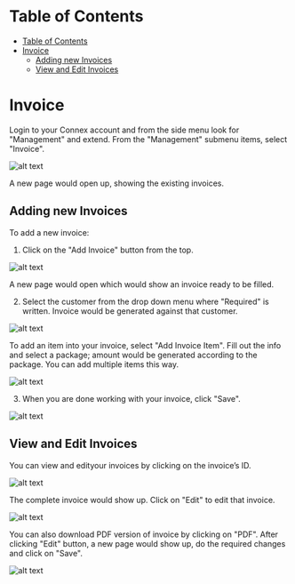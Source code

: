# Table of Contents
* [Table of Contents](#table-of-contents)
* [Invoice](#invoice)
  * [Adding new Invoices](#adding-new-invoices)
  * [View and Edit Invoices](#view-and-edit-invoices)





# Invoice

Login to your Connex account and from the side menu look for "Management" and extend. From the "Management" submenu items, select "Invoice".

![alt text][invoice-1]
 
A new page would open up, showing the existing invoices.

## Adding new Invoices

To add a new invoice:

1)	Click on the "Add Invoice" button from the top.

![alt text][invoice-2]

A new page would open which would show an invoice ready to be filled.

2)	Select the customer from the drop down menu where "Required" is written. Invoice would be generated against that customer.

![alt text][invoice-5]

To add an item into your invoice, select "Add Invoice Item". Fill out the info and select a package; amount would be generated according to the package. You can add multiple items this way.
 
![alt text][invoice-6]

3)	When you are done working with your invoice, click "Save".

![alt text][invoice-7]

## View and Edit Invoices

You can view and edityour invoices by clicking on the invoice’s ID.
 
![alt text][invoice-2D] 
 
The complete invoice would show up. Click on "Edit" to edit that invoice.

![alt text][invoice-3]

You can also download PDF version of invoice by clicking on "PDF".
After clicking "Edit" button, a new page would show up, do the required changes and click on "Save".

![alt text][invoice-4]
 
[invoice-1]: https://raw.githubusercontent.com/digipigeon/connexcs-user-docs/master/img/invoice-1.png "Invoice-1"
[invoice-2]: https://raw.githubusercontent.com/digipigeon/connexcs-user-docs/master/img/invoice-2.png "Invoice-2"
[invoice-3]: https://raw.githubusercontent.com/digipigeon/connexcs-user-docs/master/img/invoice-3.png "Invoice-3"
[invoice-4]: https://raw.githubusercontent.com/digipigeon/connexcs-user-docs/master/img/invoice-4.png "Invoice-4"
[invoice-5]: https://raw.githubusercontent.com/digipigeon/connexcs-user-docs/master/img/invoice-5.png "Invoice-5"
[invoice-6]: https://raw.githubusercontent.com/digipigeon/connexcs-user-docs/master/img/invoice-6.png "Invoice-6"
[invoice-7]: https://raw.githubusercontent.com/digipigeon/connexcs-user-docs/master/img/invoice-7.png "Invoice-7"
[invoice-2D]: https://raw.githubusercontent.com/digipigeon/connexcs-user-docs/master/img/invoice-2D.png "Invoice-2D"
 

